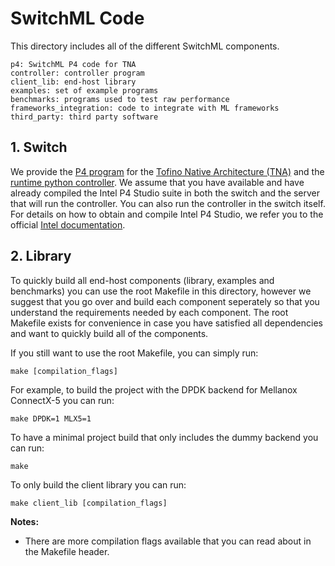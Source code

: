 # SwitchML Code

This directory includes all of the different SwitchML components.

```
p4: SwitchML P4 code for TNA
controller: controller program
client_lib: end-host library
examples: set of example programs
benchmarks: programs used to test raw performance
frameworks_integration: code to integrate with ML frameworks
third_party: third party software
```

## 1. Switch
We provide the [P4 program](dev_root/p4) for the [Tofino Native Architecture (TNA)](https://github.com/barefootnetworks/Open-Tofino) and the [runtime python controller](dev_root/controller). We assume that you have available and have already compiled the Intel P4 Studio suite in both the switch and the server that will run the controller. You can also run the controller in the switch itself.
For details on how to obtain and compile Intel P4 Studio, we refer you to the official [Intel documentation](https://www.intel.com/content/www/us/en/products/network-io/programmable-ethernet-switch.html).

## 2. Library
To quickly build all end-host components (library, examples and benchmarks) you can use the root Makefile in this directory, however we suggest that you go over and build each component seperately so that you understand the requirements needed by each component. The root Makefile exists for convenience in case you have satisfied all dependencies and want to quickly build all of the components.

If you still want to use the root Makefile, you can simply run:

    make [compilation_flags]

For example, to build the project with the DPDK backend for Mellanox ConnectX-5 you can run:

    make DPDK=1 MLX5=1

To have a minimal project build that only includes the dummy backend you can run:

    make

To only build the client library you can run:

    make client_lib [compilation_flags]

**Notes:**
 - There are more compilation flags available that you can read about in the Makefile header.
